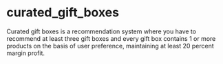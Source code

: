 # curated_gift_boxes
Curated gift boxes is a recommendation system where you have to recommend at least three gift boxes and every gift box contains 1 or more products on the basis of user preference, maintaining at least 20 percent margin profit.
